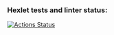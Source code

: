 ### Hexlet tests and linter status:
[![Actions Status](https://github.com/Semikx-x/frontend-project-44/actions/workflows/hexlet-check.yml/badge.svg)](https://github.com/Semikx-x/frontend-project-44/actions)